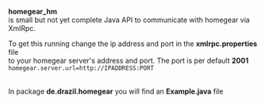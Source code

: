 <b>homegear_hm</b><br>
is small but not yet complete Java API to communicate with homegear via XmlRpc.<br>

To get this running change the ip address and port in the <b>xmlrpc.properties</b> file<br>
to your homegear server's address and port. The port is per default <b>2001</b><br>
<code>homegear.server.url=http://IPADDRESS:PORT</code><br><br>

In package <b>de.drazil.homegear</b> you will find an <b>Example.java</b> file
